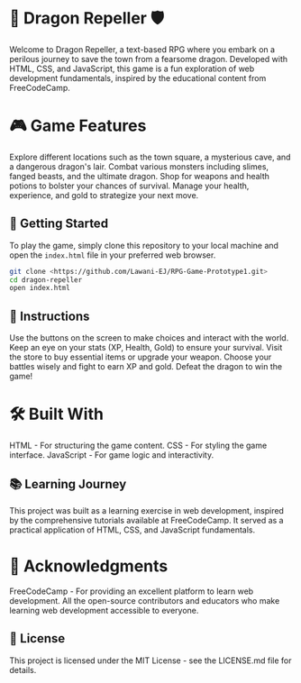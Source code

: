 # 🐉 Dragon Repeller 🛡️

Welcome to Dragon Repeller, a text-based RPG where you embark on a perilous journey to save the town from a fearsome dragon. Developed with HTML, CSS, and JavaScript, this game is a fun exploration of web development fundamentals, inspired by the educational content from FreeCodeCamp.

# 🎮 Game Features

Explore different locations such as the town square, a mysterious cave, and a dangerous dragon's lair.
Combat various monsters including slimes, fanged beasts, and the ultimate dragon.
Shop for weapons and health potions to bolster your chances of survival.
Manage your health, experience, and gold to strategize your next move.

## 🚀 Getting Started

To play the game, simply clone this repository to your local machine and open the ` index.html ` file in your preferred web browser.

``` bash
git clone <https://github.com/Lawani-EJ/RPG-Game-Prototype1.git>
cd dragon-repeller
open index.html
```

## 📖 Instructions

Use the buttons on the screen to make choices and interact with the world.
Keep an eye on your stats (XP, Health, Gold) to ensure your survival.
Visit the store to buy essential items or upgrade your weapon.
Choose your battles wisely and fight to earn XP and gold.
Defeat the dragon to win the game!

# 🛠️ Built With

HTML - For structuring the game content.
CSS - For styling the game interface.
JavaScript - For game logic and interactivity.

## 📚 Learning Journey

This project was built as a learning exercise in web development, inspired by the comprehensive tutorials available at FreeCodeCamp. It served as a practical application of HTML, CSS, and JavaScript fundamentals.

# 🙏 Acknowledgments

FreeCodeCamp - For providing an excellent platform to learn web development.
All the open-source contributors and educators who make learning web development accessible to everyone.

## 📄 License

This project is licensed under the MIT License - see the LICENSE.md file for details.

